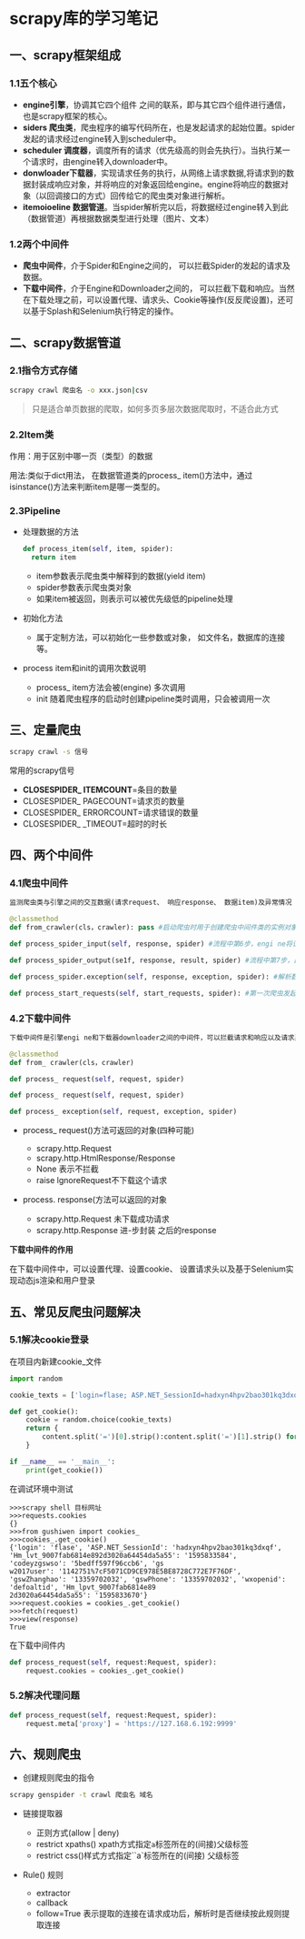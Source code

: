 # scrapy库的学习笔记

## 一、scrapy框架组成

### 1.1五个核心

* **engine引擎**，协调其它四个组件 之间的联系，即与其它四个组件进行通信，也是scrapy框架的核心。
* **siders 爬虫类**，爬虫程序的编写代码所在，也是发起请求的起始位置。spider发起的请求经过engine转入到scheduler中。
* **scheduler 调度器**，调度所有的请求（优先级高的则会先执行）。当执行某一个请求时，由engine转入downloader中。
* **donwloader下载器**，实现请求任务的执行，从网络上请求数据,将请求到的数据封装成响应对象，并将响应的对象返回给engine。engine将响应的数据对象（以回调接口的方式）回传给它的爬虫类对象进行解析。
* **itemoioeline 数据管道**。当spider解析完以后，将数据经过engine转入到此（数据管道）再根据数据类型进行处理（图片、文本）

### 1.2两个中间件

* **爬虫中间件**，介于Spider和Engine之间的， 可以拦截Spider的发起的请求及数据。
* **下载中间件**，介于Engine和Downloader之间的， 可以拦截下载和响应。当然在下载处理之前，可以设置代理、请求头、Cookie等操作(反反爬设置)，还可以基于Splash和Selenium执行特定的操作。

## 二、scrapy数据管道

### 2.1指令方式存储

```sh
scrapy crawl 爬虫名 -o xxx.json|csv
```

> 只是适合单页数据的爬取，如何多页多层次数据爬取时，不适合此方式

### 2.2Item类

作用：用于区别中哪一页（类型）的数据

用法:类似于dict用法， 在数据管道类的process_ item()方法中，通过isinstance()方法来判断item是哪一类型的。

### 2.3Pipeline

* 处理数据的方法

  ```python
  def process_item(self, item, spider):
  	return item
  ```

  * item参数表示爬虫类中解释到的数据(yield item)
  * spider参数表示爬虫类对象
  * 如果item被返回，则表示可以被优先级低的pipeline处理

* 初始化方法
  
  * 属于定制方法，可以初始化一些参数或对象， 如文件名，数据库的连接等。
* process item和init的调用次数说明
  * process_ item方法会被(engine) 多次调用
  * init 随着爬虫程序的启动时创建pipeline类时调用，只会被调用一次

## 三、定量爬虫

```sh
scrapy crawl -s 信号
```

常用的scrapy信号

* **CLOSESPIDER_ ITEMCOUNT**=条目的数量
* CLOSESPIDER_ PAGECOUNT=请求页的数量
* CLOSESPIDER_ ERRORCOUNT=请求错误的数量
* CLOSESPIDER_ _TIMEOUT=超时的时长

## 四、两个中间件

### 4.1爬虫中间件

```tex
监测爬虫类与引擎之间的交互数据(请求request、 响应response、 数据item)及异常情况
```

```python
@classmethod
def from_crawler(cls，crawler): pass #启动爬虫时用于创建爬虫中间件类的实例对象

def process_spider_input(self, response, spider) #流程中第6步，engi ne将请求响应的数据输入给spider时，调用此方法。

def process_spider_output(se1f, response, result, spider) #流程中第7步，由spider类解析response数据之后产生结果输出给engine时，调用此方法

def process_spider.exception(self, response, exception, spider): #解析数据时发异常时

def process_start_requests(self, start_requests, spider): #第一次爬虫发起请求时，调用此方法，即流程中第1步，从Spider->Engine时。
```

### 4.2下载中间件

```tex
下载中间件是引擎engi ne和下载器downloader之间的中间件，可以拦截请求和响应以及请求异常的处理。
```

````python
@classmethod
def from_ crawler(cls，crawler)

def process_ request(self, request, spider)

def process_ request(self, request, spider)

def process_ exception(self, request, exception, spider)
````

* process_ request()方法可返回的对象(四种可能)
  * scrapy.http.Request
  * scrapy.http.HtmlResponse/Response
  * None 表示不拦截
  * raise lgnoreRequest不下载这个请求

* process. response(方法可以返回的对象
  * scrapy.http.Request 未下载成功请求
  * scrapy.http.Response 进-步封装 之后的response

**下载中间件的作用** 

在下载中间件中，可以设置代理、设置cookie、 设置请求头以及基于Selenium实现动态js渲染和用户登录

## 五、常见反爬虫问题解决

### 5.1解决cookie登录

在项目内新建cookie_文件

```python
import random

cookie_texts = ['login=flase; ASP.NET_SessionId=hadxyn4hpv2bao301kq3dxqf; Hm_lvt_9007fab6814e892d3020a64454da5a55=1595833584; codeyzgswso=5bedff597f96ccb6; gsw2017user=1142751%7cF5071CD9CE978E5BE8728C772E7F76DF; login=flase; gswZhanghao=13359702032; gswPhone=13359702032; wxopenid=defoaltid; Hm_lpvt_9007fab6814e892d3020a64454da5a55=1595833670',]

def get_cookie():
    cookie = random.choice(cookie_texts)
    return {
        content.split('=')[0].strip():content.split('=')[1].strip() for content in cookie.split(';')
    }

if __name__ == '__main__':
    print(get_cookie())
```

在调试环境中测试

```shell
>>>scrapy shell 目标网址
>>>requests.cookies
{}
>>>from gushiwen import cookies_
>>>cookies_.get_cookie()
{'login': 'flase', 'ASP.NET_SessionId': 'hadxyn4hpv2bao301kq3dxqf', 'Hm_lvt_9007fab6814e892d3020a64454da5a55': '1595833584', 'codeyzgswso': '5bedff597f96ccb6', 'gs
w2017user': '1142751%7cF5071CD9CE978E5BE8728C772E7F76DF', 'gswZhanghao': '13359702032', 'gswPhone': '13359702032', 'wxopenid': 'defoaltid', 'Hm_lpvt_9007fab6814e89
2d3020a64454da5a55': '1595833670'}
>>>request.cookies = cookies_.get_cookie()
>>>fetch(request)
>>>view(response)
True
```

在下载中间件内

```python
def process_request(self, request:Request, spider):
    request.cookies = cookies_.get_cookie()
```

### 5.2解决代理问题

```python
def process_request(self, request:Request, spider):
	request.meta['proxy'] = 'https://127.168.6.192:9999'
```

## 六、规则爬虫

* 创建规则爬虫的指令

```sh
scrapy genspider -t crawl 爬虫名 域名
```

* 链接提取器
  * 正则方式(allow | deny)
  * restrict xpaths() xpath方式指定`a`标签所在的(间接)父级标签
  * restrict css()样式方式指定``a`标签所在的(间接) 父级标签

* Rule() 规则
  * extractor
  * callback
  * follow=True 表示提取的连接在请求成功后，解析时是否继续按此规则提取连接